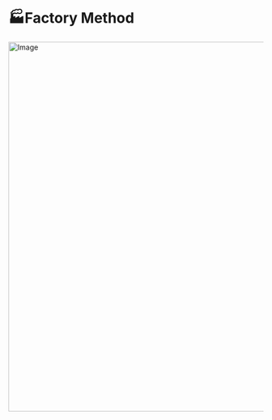 # :factory:Factory Method
<img width="1048" height="728" alt="Image" src="https://github.com/user-attachments/assets/51885b32-5496-40f3-8dda-0c7ad29ccd3c" />
